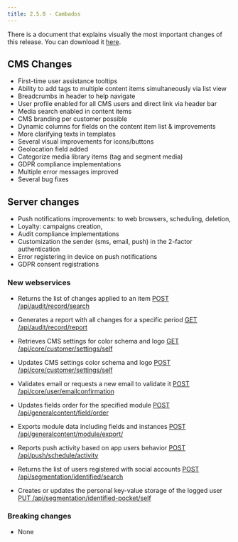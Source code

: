 ```yaml
---
title: 2.5.0 - Cambados
---
```


There is a document that explains visually the most important changes of this release. You can download it [here](/files/halo_release_notes_250.pdf).

## CMS Changes
- First-time user assistance tooltips
- Ability to add tags to multiple content items simultaneously via list view
- Breadcrumbs in header to help navigate
- User profile enabled for all CMS users and direct link via header bar
- Media search enabled in content items
- CMS branding per customer possible
- Dynamic columns for fields on the content item list & improvements
- More clarifying texts in templates
- Several visual improvements for icons/buttons
- Geolocation field added
- Categorize media library items (tag and segment media)
- GDPR compliance implementations
- Multiple error messages improved
- Several bug fixes

## Server changes
- Push notifications improvements: to web browsers, scheduling, deletion, 
- Loyalty: campaigns creation,
- Audit compliance implementations
- Customization the sender (sms, email, push) in the 2-factor authentication
- Error registering in device on push notifications
- GDPR consent registrations 

### New webservices

- Returns the list of changes applied to an item
[POST /api/audit/record/search](https://web-halo.mobgen.com/api/docs/)

- Generates a report with all changes for a specific period
[GET /api/audit/record/report](https://web-halo.mobgen.com/api/docs/)

- Retrieves CMS settings for color schema and logo
[GET /api/core/customer/settings/self](https://web-halo.mobgen.com/api/docs/)

- Updates CMS settings color schema and logo
[POST /api/core/customer/settings/self](https://web-halo.mobgen.com/api/docs/)

- Validates email or requests a new email to validate it
[POST /api/core/user/emailconfirmation](https://web-halo.mobgen.com/api/docs/)

- Updates fields order for the specified module
[POST /api/generalcontent/field/order](https://web-halo.mobgen.com/api/docs/)

- Exports module data including fields and instances
[POST /api/generalcontent/module/export/](https://web-halo.mobgen.com/api/docs/)

- Reports push activity based on app users behavior
[POST /api/push/schedule/activity](https://web-halo.mobgen.com/api/docs/)

- Returns the list of users registered with social accounts
[POST /api/segmentation/identified/search](https://web-halo.mobgen.com/api/docs/)

- Creates or updates the personal key-value storage of the logged user
[PUT /api/segmentation/identified-pocket/self](https://web-halo.mobgen.com/api/docs/)

### Breaking changes

- None


